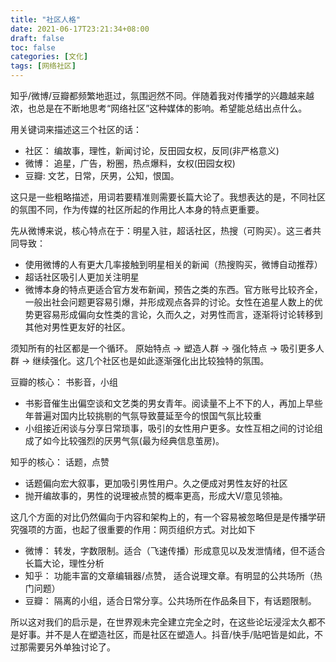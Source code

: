 ```yaml
---
title: "社区人格"
date: 2021-06-17T23:21:34+08:00
draft: false
toc: false
categories: [文化]
tags: [网络社区]
---
```


知乎/微博/豆瓣都频繁地逛过，氛围迥然不同。伴随着我对传播学的兴趣越来越浓，也总是在不断地思考“网络社区”这种媒体的影响。希望能总结出点什么。

用关键词来描述这三个社区的话：

* 社区： 编故事，理性，新闻讨论，反田园女权，反同(非严格意义)
* 微博： 追星，广告，粉圈，热点爆料，女权(田园女权)
* 豆瓣: 文艺，日常，厌男，公知，恨国。

这只是一些粗略描述，用词若要精准则需要长篇大论了。我想表达的是，不同社区的氛围不同，作为传媒的社区所起的作用比人本身的特点更重要。



先从微博来说，核心特点在于：明星入驻，超话社区，热搜（可购买）。这三者共同导致：

* 使用微博的人有更大几率接触到明星相关的新闻（热搜购买，微博自动推荐）
* 超话社区吸引人更加关注明星
* 微博本身的特点更适合官方发布新闻，预告之类的东西。官方账号比较齐全，一般出社会问题更容易引爆，并形成观点各异的讨论。女性在追星人数上的优势更容易形成偏向女性类的言论，久而久之，对男性而言，逐渐将讨论转移到其他对男性更友好的社区。

须知所有的社区都是一个循环。 原始特点 -> 塑造人群 -> 强化特点 -> 吸引更多人群 -> 继续强化。这几个社区也是如此逐渐强化出比较独特的氛围。



豆瓣的核心： 书影音，小组

* 书影音催生出偏空谈和文艺类的男女青年。阅读量不上不下的人，再加上早些年普遍对国内比较挑剔的气氛导致蔓延至今的恨国气氛比较重
* 小组接近闲谈与分享日常琐事，吸引的女性用户更多。女性互相之间的讨论组成了如今比较强烈的厌男气氛(最为经典信息茧房)。

知乎的核心： 话题，点赞

* 话题偏向宏大叙事，更加吸引男性用户。久之便成对男性友好的社区
* 抛开编故事的，男性的说理被点赞的概率更高，形成大V/意见领袖。



这几个方面的对比仍然偏向于内容和架构上的，有一个容易被忽略但是是传播学研究强项的方面，也起了很重要的作用：网页组织方式。对比如下

* 微博： 转发，字数限制。适合（飞速传播）形成意见以及发泄情绪，但不适合长篇大论，理性分析
* 知乎： 功能丰富的文章编辑器/点赞， 适合说理文章。有明显的公共场所（热门问题）
* 豆瓣： 隔离的小组，适合日常分享。公共场所在作品条目下，有话题限制。



所以这对我们的启示是，在世界观未完全建立完全之时，在这些论坛浸淫太久都不是好事。并不是人在塑造社区，而是社区在塑造人。抖音/快手/贴吧皆是如此，不过那需要另外单独讨论了。







